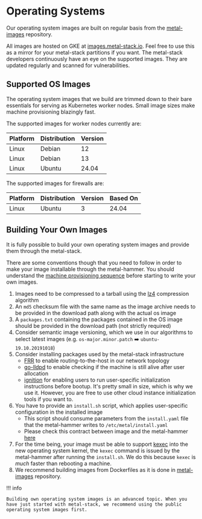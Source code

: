 # Operating Systems

Our operating system images are built on regular basis from the [metal-images](https://github.com/metal-stack/metal-images) repository.

All images are hosted on GKE at [images.metal-stack.io](https://images.metal-stack.io). Feel free to use this as a mirror for your metal-stack partitions if you want. The metal-stack developers continuously have an eye on the supported images. They are updated regularly and scanned for vulnerabilities.

## Supported OS Images

The operating system images that we build are trimmed down to their bare essentials for serving as Kubernetes worker nodes. Small image sizes make machine provisioning blazingly fast.

The supported images for worker nodes currently are:

| Platform | Distribution | Version |
| :------- | :----------- | :------ |
| Linux    | Debian       | 12      |
| Linux    | Debian       | 13      |
| Linux    | Ubuntu       | 24.04   |

The supported images for firewalls are:

| Platform | Distribution | Version | Based On |
| :------- | :----------- | :------ | -------- |
| Linux    | Ubuntu       | 3       | 24.04    |

## Building Your Own Images

It is fully possible to build your own operating system images and provide them through the metal-stack.

There are some conventions though that you need to follow in order to make your image installable through the metal-hammer. You should understand the [machine provisioning sequence](../concepts/architecture.md#Machine-Provisioning-Sequence-1) before starting to write your own images.

1. Images need to be compressed to a tarball using the [lz4](https://de.wikipedia.org/wiki/LZ4) compression algorithm
1. An `md5` checksum file with the same name as the image archive needs to be provided in the download path along with the actual os image
1. A `packages.txt` containing the packages contained in the OS image should be provided in the download path (not strictly required)
1. Consider semantic image versioning, which we use in our algorithms to select latest images (e.g. `os-major.minor.patch` ➡️ `ubuntu-19.10.20191018`)
1. Consider installing packages used by the metal-stack infrastructure
   - [FRR](https://frrouting.org/) to enable routing-to-the-host in our network topology
   - [go-lldpd](https://github.com/metal-stack/go-lldpd) to enable checking if the machine is still alive after user allocation
   - [ignition](https://github.com/coreos/ignition) for enabling users to run user-specific initialization instructions before bootup. It's pretty small in size, which is why we use it. However, you are free to use other cloud instance initialization tools if you want to.
1. You have to provide an `install.sh` script, which applies user-specific configuration in the installed image
   - This script should consume parameters from the `install.yaml` file that the metal-hammer writes to `/etc/metal/install.yaml`
   - Please check this contract between image and the metal-hammer [here](https://github.com/metal-stack/metal-hammer/blob/v0.5.3/cmd/install.go#L27-L46)
1. For the time being, your image must be able to support [kexec](https://en.wikipedia.org/wiki/Kexec) into the new operating system kernel, the `kexec` command is issued by the metal-hammer after running the `install.sh`. We do this because `kexec` is _much_ faster than rebooting a machine.
1. We recommend building images from Dockerfiles as it is done in [metal-images](https://github.com/metal-stack/metal-images) repository.

!!! info

    Building own operating system images is an advanced topic. When you have just started with metal-stack, we recommend using the public operating system images first.
